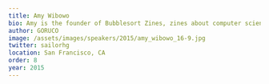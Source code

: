 ```yaml
---
title: Amy Wibowo
bio: Amy is the founder of Bubblesort Zines, zines about computer science aimed at high school girls. Previously, she did web development at Airbnb, machine learning research on the ASIMO team at Honda Research Institute in Japan, and HCI research at the University of Tokyo. She also enjoys hardware hacking and the intersection of art and technology-- in particular, making tools that enable people to be more creative.
author: GORUCO
image: /assets/images/speakers/2015/amy_wibowo_16-9.jpg
twitter: sailorhg
location: San Francisco, CA
order: 8
year: 2015
---
```

